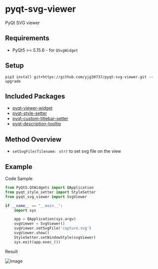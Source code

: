 # pyqt-svg-viewer
PyQt SVG viewer

## Requirements
* PyQt5 >= 5.15.6 - for `QSvgWidget`

## Setup
```pip3 install git+https://github.com/yjg30737/pyqt-svg-viewer.git --upgrade```

## Included Packages
* <a href="https://github.com/yjg30737/pyqt-viewer-widget.git">pyqt-viewer-widget</a>
* <a href="https://github.com/yjg30737/pyqt-style-setter.git">pyqt-style-setter</a>
* <a href="https://github.com/yjg30737/pyqt-custom-titlebar-setter.git">pyqt-custom-titlebar-setter</a>
* <a href="https://github.com/yjg30737/pyqt-description-tooltip.git">pyqt-description-tooltip</a>

## Method Overview
* `setSvgFile(filename: str)` to set svg file on the view

## Example
Code Sample
```python
from PyQt5.QtWidgets import QApplication
from pyqt_style_setter import StyleSetter
from pyqt_svg_viewer import SvgViewer

if __name__ == "__main__":
    import sys

    app = QApplication(sys.argv)
    svgViewer = SvgViewer()
    svgViewer.setSvgFile('capture.svg')
    svgViewer.show()
    StyleSetter.setWindowStyle(svgViewer)
    sys.exit(app.exec_())
```

Result

![image](https://user-images.githubusercontent.com/55078043/160336283-617857ac-9ccf-4dd5-87db-48600729c115.png)




